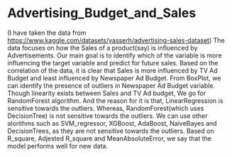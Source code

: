 # Advertising_Budget_and_Sales
(I have taken the data from https://www.kaggle.com/datasets/yasserh/advertising-sales-dataset)
The data focuses on how the Sales of a product(say) is influenced by Advertisements.
Our main goal is to identify which of the variable is more influencing the target variable and predict for future sales.
Based on the correlation of the data, it is clear that Sales is more influenced by TV Ad Budget and least influenced by Newspaper Ad Budget.
From BoxPlot, we can identify the presence of outliers in Newspaper Ad Budget variable.
Though linearity exists between Sales and TV Ad budget, We go for RandomForest algorithm. And the reason for it is that, LinearRegression is sensitive towards the outliers. Whereas, RandomForest(which uses DecisionTree) is not sensitive towards the outliers. We can use other alorithms such as SVM_regressor, XGBoost, AdaBoost, NaiveBayes and DecisionTrees, as they are not sensitive towards the outliers.
Based on R_square, Adjested R_square and MeanAbsoluteError, we say that the model performs well for new data.
